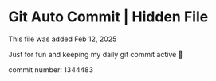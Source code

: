 # Git Auto Commit | Hidden File

This file was added Feb 12, 2025

Just for fun and keeping my daily git commit active 🤪

commit number: 1344483
